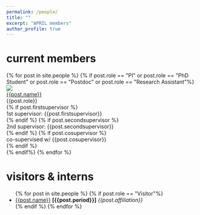 ```yaml
---
permalink: /people/
title: ""
excerpt: "APRIL members"
author_profile: true
---
```


<h1>current members</h1>
<div id="current-members">
  {% for post in site.people %}
    {% if post.role == "PI" or post.role == "PhD Student" or post.role == "Postdoc" or post.role == "Research Assistant"%}
      <div class="lab-member">
          <div class="lab-member-pic">
          <img src="{{post.image}}">
          </div>
          <div class="lab-member-data">
              <div class="member-name"><a href="{{post.webpage}}">{{post.name}}</a></div>
              <div class="member-role">{{post.role}}</div>
              {% if post.firstsupervisor %}
              <div class="member-role-sup">1st supervisor: {{post.firstsupervisor}}</div>
              {% endif %}
              {% if post.secondsupervisor %}
              <div class="member-role-sup">2nd supervisor: {{post.secondsupervisor}}</div>
              {% endif %}
              {% if post.cosupervisor %}
              <div class="member-role-sup">co-supervised w/ {{post.cosupervisor}}</div>
              {% endif %}
          </div>
      </div>
    {% endif%}
  {% endfor %}
</div>

<h1>visitors & interns</h1>
<div id="visitors-interns">
  <ul id="visitor-list">
    {% for post in site.people %}
        {% if post.role == "Visitor"%}
        <li> <a href="{{post.webpage}}">{{post.name}}</a> <b>[{{post.period}}]</b> <span><i>{{post.affiliation}}</i></span>
        </li>
        {% endif %}
    {% endfor %}
  </ul>
</div>
 
<!--<h1>past members</h1> -->